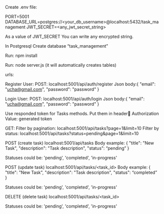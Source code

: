 Create .env file:

PORT=5001
DATABASE_URL=postgres://<your_db_username>@localhost:5432/task_management
JWT_SECRET=<any_jwt_secret_string>

As a value of JWT_SECRET You can write any encrypted string.

In Postgresql Create database “task_management”

Run: npm install

Run: node server.js (it will automatically creates tables)

urls:

Register User:
POST: localhost:5001/api/auth/register
Json body:{
    "email": "ucha@gmail.com",
    "password": "password"
}


Login User:
POST: localhost:5001/api/auth/login
Json body:{
    "email": "ucha@gmail.com",
    "password": "password"
}

Use responded token for Tasks methods. Put them in header:key: Authorization
Value: generated token

GET: 
Filter by pagination: localhost:5001/api/tasks?page=1&limit=10
Filter by status: localhost:5001/api/tasks?status=pending&page=1&limit=10

POST (create task)
localhost:5001/api/tasks
Body example:
{
    "title": "New Task",
    "description": "Task description",
    "status": “pending”
}

Statuses could be: 'pending', 'completed', 'in-progress'


POST (update task)
localhost:5001/api/tasks/<task_id>
Body example:
{
    "title": "New Task",
    "description": "Task description",
    "status": “completed”
}

Statuses could be: 'pending', 'completed', 'in-progress'

DELETE (delete task)
localhost:5001/api/tasks/<task_id>

Statuses could be: 'pending', 'completed', 'in-progress'